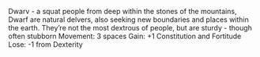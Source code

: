 Dwarv - a squat people from deep within the stones of the mountains, Dwarf are natural delvers, also seeking new boundaries and places within the earth. They’re not the most dextrous of people, but are sturdy - though often stubborn
Movement: 3 spaces
Gain: +1 Constitution and Fortitude
Lose: -1 from Dexterity
